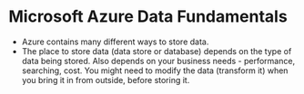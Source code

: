 # Microsoft Azure Data Fundamentals
- Azure contains many different ways to store data.
- The place to store data (data store or database) depends on the type of data being stored. Also depends on your business needs - performance, searching, cost. You might need to modify the data (transform it) when you bring it in from outside, before storing it.
